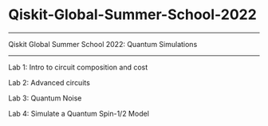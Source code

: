 # Qiskit-Global-Summer-School-2022
___
Qiskit Global Summer School 2022: Quantum Simulations

<!-- Official Logo of Summer School -->

<!-- About Section -->
<!-- Mention duration of summer school and general details of what it covered and what you did -->
___

<!-- Labs -->
Lab 1: Intro to circuit composition and cost

Lab 2: Advanced circuits

Lab 3: Quantum Noise

Lab 4: Simulate a Quantum Spin-1/2 Model
